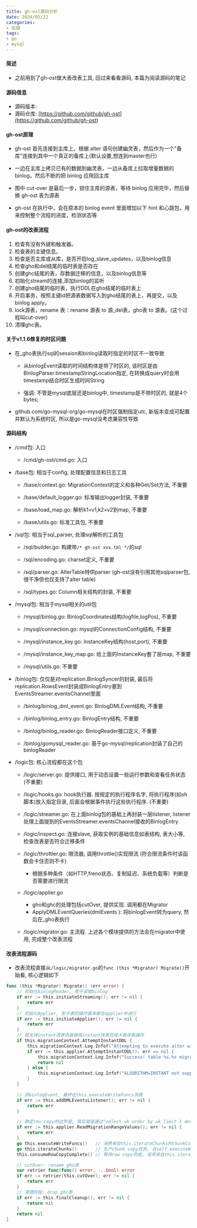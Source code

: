 ```yaml
---
title: gh-ost源码分析
date: 2024/05/22
categories: 
- 后端
tags:
- go
- mysql
---
```

#### 简述
* 之前用到了gh-ost做大表改表工具, 回过来看看源码, 本篇为阅读源码的笔记

#### 源码信息
* 源码版本: 
* 源码仓库: [https://github.com/github/gh-ost](https://github.com/github/gh-ost)

#### gh-ost原理
* gh-ost 首先连接到主库上，根据 alter 语句创建幽灵表，然后作为一个"备库"连接到其中一个真正的备库上(默认设置,想连到master也行)

* 一边在主库上拷贝已有的数据到幽灵表，一边从备库上拉取增量数据的 binlog，然后不断的把 binlog 应用回主库

* 图中 cut-over 是最后一步，锁住主库的源表，等待 binlog 应用完毕，然后替换 gh-ost 表为源表

* gh-ost 在执行中，会在原本的 binlog event 里面增加以下 hint 和心跳包，用来控制整个流程的进度，检测状态等


#### gh-ost的改表流程
1. 检查有没有外键和触发器。
2. 检查表的主键信息。
3. 检查是否主库或从库，是否开启log_slave_updates，以及binlog信息  
4. 检查gho和del结尾的临时表是否存在
5. 创建ghc结尾的表，存数据迁移的信息，以及binlog信息等    
6. 初始化stream的连接,添加binlog的监听
7. 创建gho结尾的临时表，执行DDL在gho结尾的临时表上
8. 开启事务，按照主键id把源表数据写入到gho结尾的表上，再提交，以及binlog apply。
9. lock源表，rename 表：rename 源表 to 源_del表，gho表 to 源表。(这个过程叫cut-over)
10. 清理ghc表。


#### 关于v1.1.6修复的时区问题
* 在_gho表执行sql的session和binlog读取时指定的时区不一致导致
    - 从binlogEvent读取的时间结构体是带了时区的, 该时区是由BinlogParser.timestampStringLocation指定, 
    在转换成query时会用timestamp结合时区生成时间String
    
    - 强调: 不管是mysql底层还是binlog中, timestamp是不带时区的, 就是4个bytes; 

* github.com/go-mysql-org/go-mysql在时区强制指定utc, 新版本变成可配置并默认为系统时区, 所以是go-mysql没考虑兼容性导致

#### 源码结构
* /cmd包: 入口
    - /cmd/gh-ost/cmd.go: 入口

* /base包: 相当于config, 处理配置信息和日志工具
    - /base/context.go: MigrationContext的定义和各种Get/Set方法, 不重要

    - /base/default_logger.go: 标准输出logger封装, 不重要

    - /base/load_map.go: 解析k1=v1,k2=v2到map, 不重要

    - /base/utils.go: 标准工具包, 不重要

* /sql包: 相当于sql_parser, 处理sql解析的工具包
    - /sql/builder.go: 构建带`/* gh-ost xxx.tbl */`的sql

    - /sql/encoding.go: charset定义, 不重要

    - /sql/parser.go: AlterTable特供parser (gh-ost没有引用其他sqlparser包, 很干净但也仅支持了alter table)

    - /sql/types.go: Column相关结构的封装, 不重要

* /mysql包: 相当于mysql相关的util包
    - /mysql/binlog.go: BinlogCoordinates结构(logfile,logPos), 不重要

    - /mysql/connection.go: mysql的ConnectionConfig结构, 不重要

    - /mysql/instance_key.go: InstanceKey结构(host,port), 不重要

    - /mysql/instance_key_map.go: 给上面的InstanceKey套了层map, 不重要

    - /mysql/utils.go: 不重要

* /binlog包: 仅仅是对replication.BinlogSyncer的封装, 最后将replication.RowsEvent封装成BinlogEntry塞到EventsStreamer.eventsChannel里面
    - /binlog/binlog_dml_event.go: BinlogDMLEvent结构, 不重要

    - /binlog/binlog_entry.go: BinlogEntry结构, 不重要

    - /binlog/binlog_reader.go: BinlogReader接口定义, 不重要

    - /binlog/gomysql_reader.go: 基于go-mysql/replication封装了自己的binlogReader

* /logic包: 核心流程都在这个包
    - /logic/server.go: 提供接口, 用于动态设置一些运行参数和查看任务状态 (不重要)

    - /logic/hooks.go: hook执行器. 按规定的执行程序名字, 将执行程序(如sh脚本)放入指定目录, 后面会根据事件执行这些执行程序. (不重要)

    - /logic/streamer.go: 在上面binlog包的基础上再封装一层listener, listener处理上面提到的EventsStreamer.eventsChannel接收的BinlogEntry

    - /logic/inspect.go: 连接slave, 获取实例的基础信息如表结构, 表大小等, 检查改表是否符合迁移条件

    - /logic/throttler.go: 限流器, 调用throttle()实现限流 (符合限流条件时该函数会卡住否则不卡)
        + 根据多种条件（如HTTP,freno状态、复制延迟、系统负载等）判断是否需要进行限流

    - /logic/applier.go
        - gho和ghc的处理包括cutOver, 提供实现. 调用都在Migrator
        - ApplyDMLEventQueries(dmlEvents [](*binlog.BinlogDMLEvent)): 将binlogEvent转为query, 然后在_gho表执行

    - /logic/migrator.go: 主流程. 上述各个模块提供的方法会在migrator中使用, 完成整个改表流程


#### 改表流程源码
* 改表流程直接从`/logic/migrator.go`的`func (this *Migrator) Migrate()`开始看, 核心逻辑如下
```go
func (this *Migrator) Migrate() (err error) {
    // 初始化binlogReader, 用于读取binlog
    if err := this.initiateStreaming(); err != nil {
        return err
    }
    // 初始化Applier, 影子表的操作基本都在applier中进行
    if err := this.initiateApplier(); err != nil {
        return err
    }
    // 若支持instant改表则直接用instant改表完成大表改表操作
    if this.migrationContext.AttemptInstantDDL {
        this.migrationContext.Log.Infof("Attempting to execute alter with ALGORITHM=INSTANT")
        if err := this.applier.AttemptInstantDDL(); err == nil {
            this.migrationContext.Log.Infof("Success! table %s.%s migrated instantly", sql.EscapeName(this.migrationContext.DatabaseName), sql.EscapeName(this.migrationContext.OriginalTableName))
            return nil
        } else {
            this.migrationContext.Log.Infof("ALGORITHM=INSTANT not supported for this operation, proceeding with original algorithm: %s", err)
        }
    }

    // 抓binlogEvent, 最终在this.executeWriteFuncs消费
    if err := this.addDMLEventsListener(); err != nil {
        return err
    }

    // 确定row copy的边界值, 其实就是通过"select uk order by uk limit 1 desc/asc"来获取
    if err := this.applier.ReadMigrationRangeValues(); err != nil {
        return err
    }
    go this.executeWriteFuncs()   // 消费来自this.iterateChunks的chunkCopy任务和this.addDMLEventsListener的binlogEvent
    go this.iterateChunks()       // 生产chunk copy任务, 在self.executeWriteFuncs消费
    this.consumeRowCopyComplete() // 等待row copy完成, 信号来自this.iterateChunks

    // cutOver: rename gho表
    var retrier func(func() error, ...bool) error
    if err := retrier(this.cutOver); err != nil {
        return err
    }
    // 清理阶段: drop ghc表
    if err := this.finalCleanup(); err != nil {
        return nil
    }
    return nil
}
```